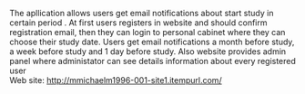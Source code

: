 The apllication allows users get email notifications about start study in certain period . At first users registers in website and should confirm registration email, then they can login to personal cabinet where they can choose their study date. Users get email notifications a month before study, a week before study and 1 day before study. Also website provides admin panel where administator can see details information about every registered user  
Web site: http://mmichaelm1996-001-site1.itempurl.com/
